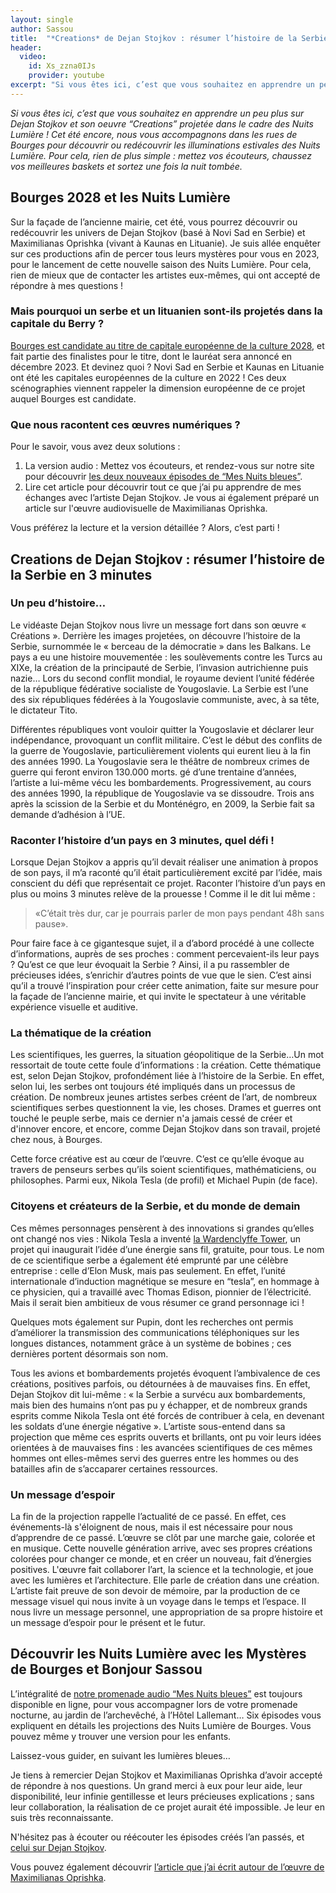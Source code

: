 ```yaml
---
layout: single
author: Sassou
title:  "*Creations* de Dejan Stojkov : résumer l’histoire de la Serbie en 3 minutes"
header:
  video:
    id: Xs_zzna0IJs
    provider: youtube
excerpt: "Si vous êtes ici, c’est que vous souhaitez en apprendre un peu plus sur Dejan Stojkov et son oeuvre “Creations” projetée dans le cadre des Nuits Lumière ! Cet été encore, nous vous accompagnons dans les rues de Bourges pour découvrir ou redécouvrir les illuminations estivales des Nuits Lumière. Pour cela, rien de plus simple : mettez vos écouteurs, chaussez vos meilleures baskets et sortez une fois la nuit tombée."
---
```


*Si vous êtes ici, c’est que vous souhaitez en apprendre un peu plus sur Dejan Stojkov et son oeuvre “Creations” projetée dans le cadre des Nuits Lumière ! Cet été encore, nous vous accompagnons dans les rues de Bourges pour découvrir ou redécouvrir les illuminations estivales des Nuits Lumière. Pour cela, rien de plus simple : mettez vos écouteurs, chaussez vos meilleures baskets et sortez une fois la nuit tombée.*

## Bourges 2028 et les Nuits Lumière

Sur la façade de l’ancienne mairie, cet été, vous pourrez découvrir ou redécouvrir les univers de Dejan Stojkov (basé à Novi Sad en Serbie) et Maximilianas Oprishka (vivant à Kaunas en Lituanie). Je suis allée enquêter sur ces productions afin de percer tous leurs mystères pour vous en 2023, pour le lancement de cette nouvelle saison des Nuits Lumière. Pour cela, rien de mieux que de contacter les artistes eux-mêmes, qui ont accepté de répondre à mes questions !

### Mais pourquoi un serbe et un lituanien sont-ils projetés dans la capitale du Berry ?

[Bourges est candidate au titre de capitale européenne de la culture 2028](https://bourges2028.org/), et fait partie des finalistes pour le titre, dont le lauréat sera annoncé en décembre 2023. Et devinez quoi ? Novi Sad en Serbie et Kaunas en Lituanie ont été les capitales européennes de la culture en 2022 ! Ces deux scénographies viennent rappeler la dimension européenne de ce projet auquel Bourges est candidate.

### Que nous racontent ces œuvres numériques ?

Pour le savoir, vous avez deux solutions :
1. La version audio :  Mettez vos écouteurs, et rendez-vous sur notre site pour découvrir [les deux nouveaux épisodes de “Mes Nuits bleues”](https://www.lesmysteresdebourges.fr/nuitslumiere).
2. Lire cet article pour découvrir tout ce que j’ai pu apprendre de mes échanges avec l’artiste Dejan Stojkov. Je vous ai également préparé un article sur l'œuvre audiovisuelle de Maximilianas Oprishka.

Vous préférez la lecture et la version détaillée ? Alors, c’est parti !

## Creations de Dejan Stojkov : résumer l’histoire de la Serbie en 3 minutes

### Un peu d’histoire…

Le vidéaste Dejan Stojkov nous livre un message fort dans son œuvre « Créations ». Derrière les images projetées, on découvre l’histoire de la Serbie, surnommée le « berceau de la démocratie » dans les Balkans. Le pays a eu une histoire mouvementée : les soulèvements contre les Turcs au XIXe, la création de la principauté de Serbie, l’invasion autrichienne puis nazie… Lors du second conflit mondial, le royaume devient l’unité fédérée de la république fédérative socialiste de Yougoslavie. La Serbie est l’une des six républiques fédérées à la Yougoslavie communiste, avec, à sa tête, le dictateur Tito.

Différentes républiques vont vouloir quitter la Yougoslavie et déclarer leur indépendance, provoquant un conflit militaire. C’est le début des conflits de la guerre de Yougoslavie, particulièrement violents qui eurent lieu à la fin des années 1990. La Yougoslavie sera le théâtre de nombreux crimes de guerre qui feront environ 130.000 morts.  gé d’une trentaine d’années, l’artiste a lui-même vécu les bombardements. Progressivement, au cours des années 1990, la république de Yougoslavie va se dissoudre. Trois ans après la scission de la Serbie et du Monténégro, en 2009, la Serbie fait sa demande d’adhésion à l’UE.

### Raconter l’histoire d’un pays en 3 minutes, quel défi !

Lorsque Dejan Stojkov a appris qu’il devait réaliser une animation à propos de son pays, il m’a raconté qu’il était particulièrement excité par l’idée, mais conscient du défi que représentait ce projet. Raconter l’histoire d’un pays en plus ou moins 3 minutes relève de la prouesse ! Comme il le dit lui même : 

> «C’était très dur, car je pourrais parler de mon pays pendant 48h sans pause».

Pour faire face à ce gigantesque sujet, il a d’abord procédé à une collecte d’informations, auprès de ses proches : comment percevaient-ils leur pays ? Qu’est ce que leur évoquait la Serbie ? Ainsi, il a pu rassembler de précieuses idées, s’enrichir d’autres points de vue que le sien. C’est ainsi qu’il a trouvé l’inspiration pour créer cette animation, faite sur mesure pour la façade de l’ancienne mairie, et qui invite le spectateur à une véritable expérience visuelle et auditive.

### La thématique de la création

Les scientifiques, les guerres, la situation géopolitique de la Serbie…Un mot ressortait de toute cette foule d’informations : la création. Cette thématique est, selon Dejan Stojkov, profondément liée à l’histoire de la Serbie. En effet, selon lui, les serbes ont toujours été impliqués dans un processus de création. De nombreux jeunes artistes serbes créent de l’art, de nombreux scientifiques serbes questionnent la vie, les choses. Drames et guerres ont touché le peuple serbe, mais ce dernier n'a jamais cessé de créer et d'innover encore, et encore, comme Dejan Stojkov dans son travail, projeté chez nous, à Bourges.

Cette force créative est au cœur de l’œuvre. C’est ce qu’elle évoque au travers de penseurs serbes qu’ils soient scientifiques, mathématiciens, ou philosophes. Parmi eux, Nikola Tesla (de profil) et Michael Pupin (de face).

### Citoyens et créateurs de la Serbie, et du monde de demain

Ces mêmes personnages pensèrent à des innovations si grandes qu’elles ont changé nos vies : Nikola Tesla a inventé [la Wardenclyffe Tower](https://fr.wikipedia.org/wiki/Tour_de_Tesla), un projet qui inaugurait l’idée d’une énergie sans fil, gratuite, pour tous. Le nom de ce scientifique serbe a également été emprunté par une célèbre entreprise : celle d’Elon Musk, mais pas seulement. En effet, l’unité internationale d’induction magnétique se mesure en “tesla”, en hommage à ce physicien, qui a travaillé avec Thomas Edison, pionnier de l’électricité. Mais il serait bien ambitieux de vous résumer ce grand personnage ici !

Quelques mots également sur Pupin, dont les recherches ont permis d’améliorer la transmission des communications téléphoniques sur les longues distances, notamment grâce à un système de bobines ; ces dernières portent désormais son nom.

Tous les avions et bombardements projetés évoquent l’ambivalence de ces créations, positives parfois, ou détournées à de mauvaises fins. En effet, Dejan Stojkov dit lui-même : « la Serbie a survécu aux bombardements, mais bien des humains n’ont pas pu y échapper, et de nombreux grands esprits comme Nikola Tesla ont été forcés de contribuer à cela, en devenant les soldats d’une énergie négative ». L’artiste sous-entend dans sa projection que même ces esprits ouverts et brillants, ont pu voir leurs idées orientées à de mauvaises fins : les avancées scientifiques de ces mêmes hommes ont elles-mêmes servi des guerres entre les hommes ou des batailles afin de s’accaparer certaines ressources.

### Un message d’espoir

La fin de la projection rappelle l’actualité de ce passé. En effet, ces événements-là s'éloignent de nous, mais il est nécessaire pour nous d’apprendre de ce passé. L’œuvre se clôt par une marche gaie, colorée et en musique. Cette  nouvelle génération arrive, avec ses propres créations colorées pour changer ce monde, et en créer un nouveau, fait d’énergies positives. L'œuvre fait collaborer l’art, la science et la technologie, et joue avec les lumières et l’architecture. Elle parle de création dans une création. L’artiste fait preuve de son devoir de mémoire, par la production de ce message visuel qui nous invite à un voyage dans le temps et l’espace. Il nous livre un message personnel, une appropriation de sa propre histoire et un message d’espoir pour le présent et le futur.

## Découvrir les Nuits Lumière avec les Mystères de Bourges et Bonjour Sassou

L’intégralité de [notre promenade audio “Mes Nuits bleues”](https://www.lesmysteresdebourges.fr/nuitslumiere) est toujours disponible en ligne, pour vous accompagner lors de votre promenade nocturne, au jardin de l’archevêché, à l’Hôtel Lallemant… Six épisodes vous expliquent en détails les projections des Nuits Lumière de Bourges. Vous pouvez même y trouver une version pour les enfants.

Laissez-vous guider, en suivant les lumières bleues…

Je tiens à remercier Dejan Stojkov et Maximilianas Oprishka d’avoir accepté de répondre à nos questions. Un grand merci à eux pour leur aide, leur disponibilité, leur infinie gentillesse et leurs précieuses explications ; sans leur collaboration, la réalisation de ce projet aurait été impossible. Je leur en suis très reconnaissante.

N'hésitez pas à écouter ou réécouter les épisodes créés l’an passés, et [celui sur Dejan Stojkov](https://soundcloud.com/lesmysteresdebourges/bonus-2023-mes-nuits-bleues-creations-de-dejan-stojkov). 

Vous pouvez également découvrir [l’article que j’ai écrit autour de l’œuvre de Maximilianas Oprishka](https://www.lesmysteresdebourges.fr/blog/flux-libertad-maximilianas-oprishka/). 
